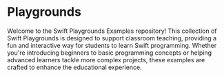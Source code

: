 # Playgrounds

Welcome to the Swift Playgrounds Examples repository! This collection of Swift Playgrounds is designed to support classroom teaching, providing a fun and interactive way for students to learn Swift programming. Whether you're introducing beginners to basic programming concepts or helping advanced learners tackle more complex projects, these examples are crafted to enhance the educational experience.

